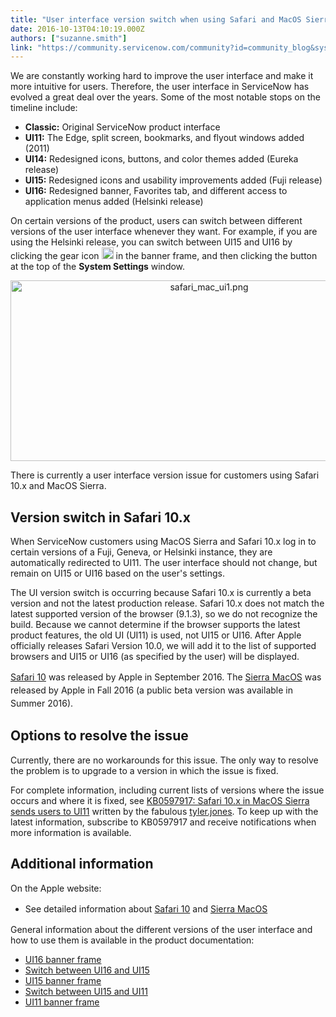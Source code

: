 ```yaml
---
title: "User interface version switch when using Safari and MacOS Sierra"
date: 2016-10-13T04:10:19.000Z
authors: ["suzanne.smith"]
link: "https://community.servicenow.com/community?id=community_blog&sys_id=a1ed2ee9dbd0dbc01dcaf3231f9619d2"
---
```

<p>We are constantly working hard to improve the user interface and make it more intuitive for users. Therefore, the user interface in ServiceNow has evolved a great deal over the years. Some of the most notable stops on the timeline include:</p><ul><li><strong>Classic:</strong> Original ServiceNow product interface</li><li><strong>UI11:</strong> The Edge, split screen, bookmarks, and flyout windows added (2011)</li><li><strong>UI14:</strong> Redesigned icons, buttons, and color themes added (Eureka release)</li><li><strong>UI15:</strong> Redesigned icons and usability improvements added (Fuji release)</li><li><strong>UI16:</strong> Redesigned banner, Favorites tab, and different access to application menus added (Helsinki release)</li></ul><p></p><p>On certain versions of the product, users can switch between different versions of the user interface whenever they want. For example, if you are using the Helsinki release, you can switch between UI15 and UI16 by clicking the gear icon <img  alt="gear_settings.png" class="image-3 jive-image" height="19" src="f9deb335db54db048c8ef4621f9619b1.iix" style="height: 19px; width: 19px;" width="19"/> in the banner frame, and then clicking the button at the top of the <strong>System Settings</strong> window.</p><p style="text-align: center;"><img   alt="safari_mac_ui1.png" class="image-2 jive-image" src="aaf8108edb181f048c8ef4621f96196a.iix" style="width: 620px; height: 289px;"/></p><p></p><p>There is currently a user interface version issue for customers using Safari 10.x and MacOS Sierra.</p><p></p><h2>Version switch in Safari 10.x</h2><p>When ServiceNow customers using MacOS Sierra and Safari 10.x log in to certain versions of a Fuji, Geneva, or Helsinki instance, they are automatically redirected to UI11. The user interface should not change, but remain on UI15 or UI16 based on the user's settings.</p><p></p><p>The UI version switch is occurring because Safari 10.x is currently a beta version and not the latest production release. Safari 10.x does not match the latest supported version of the browser (9.1.3), so we do not recognize the build. Because we cannot determine if the browser supports the latest product features, the old UI (UI11) is used, not UI15 or UI16. After Apple officially releases Safari Version 10.0, we will add it to the list of supported browsers and UI15 or UI16 (as specified by the user) will be displayed.</p><p></p><p><a title="w.apple.com/safari/" href="http://www.apple.com/safari/" style="line-height: 1.5;">Safari 10</a><span style="line-height: 1.5;"> was released by Apple in September 2016. The </span><a title="w.apple.com/macos/sierra/" href="http://www.apple.com/macos/sierra/" style="line-height: 1.5;">Sierra MacOS</a><span style="line-height: 1.5;"> was released by Apple in Fall 2016 (a public beta version was available in Summer 2016).</span></p><p class="p1"></p><h2>Options to resolve the issue</h2><p>Currently, there are no workarounds for this issue. The only way to resolve the problem is to upgrade to a version in which the issue is fixed.</p><p></p><p>For complete information, including current lists of versions where the issue occurs and where it is fixed, see <a title="i.service-now.com/kb_view.do?sysparm_article=KB0597917" href="https://hi.service-now.com/kb_view.do?sysparm_article=KB0597917">KB0597917: Safari 10.x in MacOS Sierra sends users to UI11</a> written by the fabulous <a title="tyler.jones" __default_attr="3776" __jive_macro_name="user" class="jive_macro jive_macro_user" data-orig-content="tyler.jones" data-renderedposition="957.78125_65.5625_83_16" href="/community?id=community_user_profile&user=108292e9dbd81fc09c9ffb651f9619bb">tyler.jones</a>. To keep up with the latest information, subscribe to KB0597917 and receive notifications when more information is available.</p><h2></h2><h2></h2><h2>Additional information</h2><p>On the Apple website:</p><ul><li>See detailed information about <a title="w.apple.com/safari/" href="http://www.apple.com/safari/" style="line-height: 1.5;">Safari 10</a><span style="line-height: 1.5;"> and </span><a title="w.apple.com/macos/sierra/" href="http://www.apple.com/macos/sierra/" style="line-height: 1.5;">Sierra MacOS</a><span style="line-height: 1.5;"><br/></span></li></ul><p>General information about the different versions of the user interface and how to use them is available in the product documentation:</p><ul><li><a href="https://docs.servicenow.com/bundle/helsinki-servicenow-platform/page/administer/navigation-and-ui/reference/r_UI16BannerFrame.html" title="https://docs.servicenow.com/bundle/helsinki-servicenow-platform/page/administer/navigation-and-ui/reference/r_UI16BannerFrame.html">UI16 banner frame</a></li><li><a href="https://docs.servicenow.com/bundle/helsinki-servicenow-platform/page/administer/navigation-and-ui/task/t_SwitchBtwnUi16AndUi15.html" title="https://docs.servicenow.com/bundle/helsinki-servicenow-platform/page/administer/navigation-and-ui/task/t_SwitchBtwnUi16AndUi15.html">Switch between UI16 and UI15</a></li><li><a href="https://docs.servicenow.com/bundle/helsinki-servicenow-platform/page/administer/navigation-and-ui/reference/r_UI15BannerFrame.html" title="https://docs.servicenow.com/bundle/helsinki-servicenow-platform/page/administer/navigation-and-ui/reference/r_UI15BannerFrame.html">UI15 banner frame</a></li><li><a href="https://docs.servicenow.com/bundle/helsinki-servicenow-platform/page/administer/navigation-and-ui/task/t_DisableUI15.html" title="https://docs.servicenow.com/bundle/helsinki-servicenow-platform/page/administer/navigation-and-ui/task/t_DisableUI15.html">Switch between UI15 and UI11</a></li><li><a href="https://docs.servicenow.com/bundle/helsinki-servicenow-platform/page/administer/navigation-and-ui/reference/r_UI11BannerFrame.html" title="https://docs.servicenow.com/bundle/helsinki-servicenow-platform/page/administer/navigation-and-ui/reference/r_UI11BannerFrame.html">UI11 banner frame</a></li></ul>
